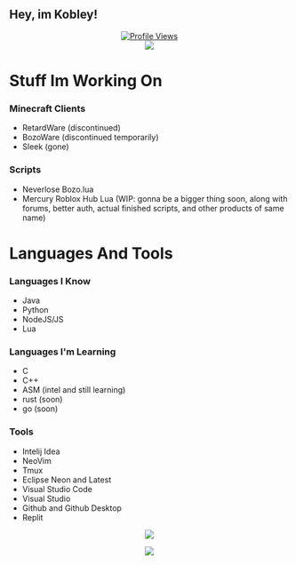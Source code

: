 ## Hey, im Kobley!

<a href="https://github.com/Kobley">
  <p align="center">
    <img src="https://komarev.com/ghpvc/?username=Kobley" alt="Profile Views">
    <br>
    <img src="https://discord.c99.nl/widget/theme-1/862491763377569823.png" />
  </p>
</a>

# Stuff Im Working On

### Minecraft Clients
- RetardWare (discontinued)
- BozoWare (discontinued temporarily)
- Sleek (gone)

### Scripts
- Neverlose Bozo.lua 
- Mercury Roblox Hub Lua (WIP: gonna be a bigger thing soon, 
                               along with forums, 
                               better auth, actual finished scripts, 
                               and other products of same name)

# Languages And Tools

### Languages I Know
- Java 
- Python
- NodeJS/JS
- Lua


### Languages I'm Learning
- C
- C++
- ASM (intel and still learning)
- rust (soon)
- go (soon)

### Tools
- Intelij Idea
- NeoVim
- Tmux
- Eclipse Neon and Latest 
- Visual Studio Code
- Visual Studio
- Github and Github Desktop
- Replit

<p align="center">
  <img src="https://github-profile-trophy.vercel.app/?username=Kobley&theme=nord&margin-w=15&margin-h=1&column=6" />
</p>

<p align="center">
  <img src="https://github-readme-stats.vercel.app/api/?username=Kobley&title_color=4F8CC9&text_color=9f9f9f&show_icons=true&bg_color=00000000&hide_border=true&icon_color=4F8CC9&hide_title=true&count_private=true" />
</p>
